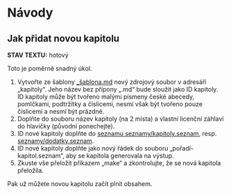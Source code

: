 <!--

Linux Kniha kouzel, dokumentace: Návody
Copyright (c) 2020 Singularis <singularis@volny.cz>

Toto dílo je dílem svobodné kultury; můžete ho šířit a modifikovat pod
podmínkami licence Creative Commons Attribution-ShareAlike 4.0 International
vydané neziskovou organizací Creative Commons. Text licence je přiložený
k tomuto projektu nebo ho můžete najít na webové adrese:

https://creativecommons.org/licenses/by-sa/4.0/

-->

# Návody

## Jak přidat novou kapitolu

**STAV TEXTU:** hotový

Toto je poměrně snadný úkol.

1. Vytvořte ze šablony [\_šablona.md](../kapitoly/_šablona.md) nový zdrojový soubor v adresáři „kapitoly“. Jeho název bez přípony „.md“ bude sloužit jako ID kapitoly. ID kapitoly může být tvořeno malými písmeny české abecedy, pomlčkami, podtržítky a číslicemi, nesmí však být tvořeno pouze číslicemi a nesmí být prázdné.
2. Doplňte do souboru název kapitoly (na 2 místa) a vlastní licenční záhlaví do hlavičky (původní ponechejte).
3. ID nové kapitoly doplňte do [seznamu seznamy/kapitoly.seznam](seznamy/kapitoly.seznam), resp. [seznamy/dodatky.seznam](seznamy/dodatky.seznam).
4. ID nové kapitoly doplňte jako nový řádek do souboru „pořadí-kapitol.seznam“, aby se kapitola generovala na výstup.
5. Zkuste vše přeložit příkazem „make“ a zkontrolujte, že se nová kapitola přeložila.

Pak už můžete novou kapitolu začít plnit obsahem.

<!--
## Jak přidat podporu nového znaku

1. Zjistěte, jak daný znak vysázet v LaTeXu.
2. Ve skriptu [do\_latexu.awk](../skripty/do\_latexu.awk) ve funkci ZpracujZnak() přidejte novou větev přepínače pro obsluhu vámi zvoleného znaku.
3. Pokud daný znak vyžaduje zvláštní zacházení ve formátu HTML, učiňte totéž i ve skriptu [do\_html.awk](../skripty/do\_html.awk), většinu znaků však bude možno do HTML zkopírovat přímo.
4. Do zvláštní kapitoly [\_ukázka](../kapitoly/_ukázka.md) doplňte nový znak do seznamu podporovaných znaků.
5. Pokud kapitola „\_ukázka“ není uvedena v souboru „pořadí-kapitol.lst“, doplňte ji tam.
6. Zkuste přeložit všechny výstupní formáty příkazem „make“ a zkontrolujte překlad kapitoly „Ukázka“, zda v každém výstupním formátu, kromě formátu LOG, obsahuje korektně vysázený nový znak.

Pokud má být nový znak v Markdownu zadávaný HTML entitou nebo jiným nestandardním způsobem,
budete muset navíc navštívit skript [hlavni.awk](../skripty/hlavni.awk)
a doplnit interpretaci nové entity do funkce FormatovatRadek(), případně
i do funkce ZpracujZnaky(), pokud má být entita interpretována v kontextech
nepodporujících formátování jako např. URL adresy.
-->
